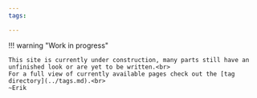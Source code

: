 ```yaml
---
tags:

---
```


!!! warning "Work in progress"

    This site is currently under construction, many parts still have an unfinished look or are yet to be written.<br>
    For a full view of currently available pages check out the [tag directory](../tags.md).<br>
    ~Erik

